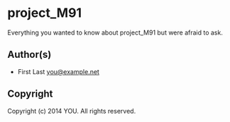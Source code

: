 # project_M91 #

Everything you wanted to know about project_M91 but were afraid to ask.

## Author(s) ##

* First Last <you@example.net>

## Copyright ##

Copyright (c) 2014 YOU.  All rights reserved.
